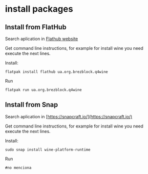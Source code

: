 # install packages
## Install from FlatHub
Search aplication in  [Flathub website](https://flathub.org/home)

Get command line instructions, for example for install wine you need execute the next lines.

Install:
```
flatpak install flathub ua.org.brezblock.q4wine
```
Run
```
flatpak run ua.org.brezblock.q4wine
```
## Install from Snap
Search aplication in  [https://snapcraft.io/](https://snapcraft.io/)

Get command line instructions, for example for install wine you need execute the next lines.

Install:
```
sudo snap install wine-platform-runtime
```
Run
```
#no menciona
```
